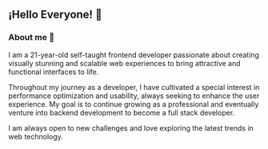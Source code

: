 ## ¡Hello Everyone! 👋

### About me 🚀
I am a 21-year-old self-taught frontend developer passionate about creating visually stunning 
and scalable web experiences to bring attractive and functional interfaces to life.

Throughout my journey as a developer, I have cultivated a special interest in performance optimization and usability, always seeking to enhance the user experience. My goal is to continue growing as a professional and eventually venture into backend development to become a full stack developer.

I am always open to new challenges and love exploring the latest trends in web technology.
